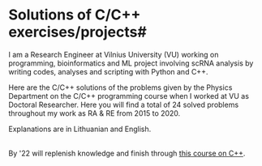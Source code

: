 # Solutions of C/C++ exercises/projects#

I am a Research Engineer at Vilnius University (VU) working on programming, bioinformatics and ML project involving scRNA analysis by writing codes, analyses and scripting with Python and C++.

Here are the C/C++ solutions of the problems given by the Physics Department on the C/C++ programming course when I worked at VU as Doctoral Researcher. Here you will find a total of 24 solved problems throughout my work as RA & RE from 2015 to 2020.

Explanations are in Lithuanian and English. 

<br> By '22 will replenish knowledge and finish through [this course on C++](https://www.udemy.com/course/video-course-c-from-beginner-to-expert/). </br>
